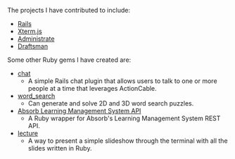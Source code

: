 The projects I have contributed to include:

- [Rails](https://github.com/rails/rails)
- [Xterm.js](https://github.com/xterm.js/xterm.js)
- [Administrate](https://github.com/thoughtbot/administrate)
- [Draftsman](https://github.com/liveeditor/draftsman)

Some other Ruby gems I have created are:

- [chat](https://github.com/npezza93/chat)
  - A simple Rails chat plugin that allows users to talk to one or more people at a time that leverages ActionCable.
- [word_search](https://github.com/npezza93/word_search)
  - Can generate and solve 2D and 3D word search puzzles.
- [Absorb Learning Management System API](https://github.com/npezza93/absorb_api)
  - A Ruby wrapper for Absorb's Learning Management System REST API.
- [lecture](https://github.com/npezza93/lecture)
  - A way to present a simple slideshow through the terminal with all the slides written in Ruby.
